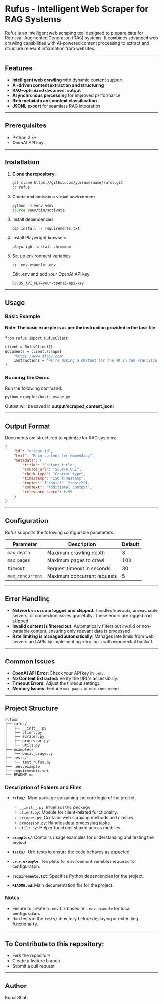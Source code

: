 # Rufus - Intelligent Web Scraper for RAG Systems

Rufus is an intelligent web scraping tool designed to prepare data for Retrieval-Augmented Generation (RAG) systems. It combines advanced web crawling capabilities with AI-powered content processing to extract and structure relevant information from websites.

---

## Features

- **Intelligent web crawling** with dynamic content support  
- **AI-driven content extraction and structuring**  
- **RAG-optimized document output**  
- **Asynchronous processing** for improved performance  
- **Rich metadata and content classification**  
- **JSONL export** for seamless RAG integration  

---

## Prerequisites

- Python 3.8+  
- OpenAI API key  

---

## Installation

1. **Clone the repository**:
   ```bash
   git clone https://github.com/yourusername/rufus.git
   cd rufus
   ```

2. Create and activate a virtual environment
   ```bash
   python -m venv venv
   source venv/bin/activate
   ```
3. Install dependencies
   ```bash
   pip install -r requirements.txt
   ```
4. Install Playwright browsers
   ```bash
   playwright install chromium
   ```
5. Set up environment variables
   ```bash
   cp .env.example .env
   ```
   Edit .env and add your OpenAI API key:
   ```
   RUFUS_API_KEY=your-openai-api-key
   ```
---
## Usage
### Basic Example
#### Note: The basic example is as per the instruction provided in the task file
```bash
from rufus import RufusClient

client = RufusClient()
documents = client.scrape(
    "https://www.sfgov.com",
    instructions = "We're making a chatbot for the HR in San Francisco."
)
```
### Running the Demo
Run the following command:
```bash
python examples/basic_usage.py
```
Output will be saved in **output/scraped_content.jsonl**.

---

## Output Format
Documents are structured to optimize for RAG systems:
```json
{
    "id": "unique-id",
    "text": "Main content for embedding",
    "metadata": {
        "title": "Content title",
        "source_url": "Source URL",
        "chunk_type": "Content type",
        "timestamp": "ISO timestamp",
        "topics": ["topic1", "topic2"],
        "context": "Additional context",
        "relevance_score": 0.95
    }
}
```
---

## Configuration
Rufus supports the following configurable parameters:

| Parameter        | Description                  | Default |
|------------------|------------------------------|---------|
| `max_depth`      | Maximum crawling depth       | 3       |
| `max_pages`      | Maximum pages to crawl       | 100     |
| `timeout`        | Request timeout in seconds   | 30      |
| `max_concurrent` | Maximum concurrent requests  | 5       |

---

## Error Handling
- **Network errors are logged and skipped**: Handles timeouts, unreachable servers, or connection issues gracefully. These errors are logged and skipped.
- **Invalid content is filtered out**: Automatically filters out invalid or non-parsable content, ensuring only relevant data is processed.
- **Rate limiting is managed automatically**: Manages rate limits from web servers and APIs by implementing retry logic with exponential backoff.

---

## Common Issues
- **OpenAI API Error:** Check your API key in ```.env```.
- **No Content Extracted:** Verify the URL's accessibility.
- **Timeout Errors:** Adjust the timeout settings.
- **Memory Issues:** Reduce ```max_pages``` or ```max_concurrent```.

---

## Project Structure
```
rufus/
├── rufus/
│   ├── __init__.py
│   ├── client.py
│   ├── scraper.py
│   ├── processor.py
│   └── utils.py
├── examples/
│   └── basic_usage.py
├── tests/
│   └── test_rufus.py
├── .env.example
├── requirements.txt
└── README.md
```
### Description of Folders and Files

- **`rufus/`**: Main package containing the core logic of the project.
  - `__init__.py`: Initializes the package.
  - `client.py`: Module for client-related functionality.
  - `scraper.py`: Contains web scraping methods and classes.
  - `processor.py`: Handles data processing tasks.
  - `utils.py`: Helper functions shared across modules.

- **`examples/`**: Contains usage examples for understanding and testing the project.

- **`tests/`**: Unit tests to ensure the code behaves as expected.

- **`.env.example`**: Template for environment variables required for configuration.

- **`requirements.txt`**: Specifies Python dependencies for the project.

- **`README.md`**: Main documentation file for the project.

### Notes

- Ensure to create a `.env` file based on `.env.example` for local configuration.
- Run tests in the `tests/` directory before deploying or extending functionality.

---

## To Contribute to this repository:
- Fork the repository
- Create a feature branch
- Submit a pull request

---
## Author
Kunal Shah
